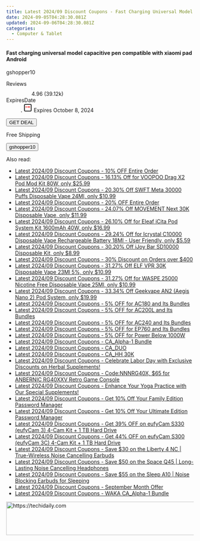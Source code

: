 ```yaml
---
title: Latest 2024/09 Discount Coupons - Fast Charging Universal Model Capacitive Pen Compatible with Xiaomi Pad Android
date: 2024-09-05T04:28:30.081Z
updated: 2024-09-06T04:28:30.081Z
categories:
  - Computer & Tablet
---
```



<div class="max-w-4xl mx-auto grid grid-cols-1 lg:max-w-5xl lg:gap-x-20 lg:grid-cols-2">
  <div class="relative p-3 col-start-1 row-start-1 flex flex-col-reverse rounded-lg bg-gradient-to-t from-black/75 via-black/0 sm:bg-none sm:row-start-2 sm:p-0 lg:row-start-1">
    <h4 class="mt-1 text-lg font-semibold text-white sm:text-slate-900 md:text-2xl dark:sm:text-white">Fast charging universal model capacitive pen compatible with xiaomi pad Android</h4>
    <p class="text-sm leading-4 font-medium text-white sm:text-slate-500 dark:sm:text-slate-400">gshopper10</p>
  </div>
  
  <div class="col-start-1 col-end-3 row-start-1 grid gap-4 sm:mb-6 sm:grid-cols-4 lg:col-start-2 lg:row-span-6 lg:row-end-6 lg:mb-0 lg:gap-6">
    
  </div>
  <dl class="row-start-2 mt-4 flex items-center text-xs font-medium sm:row-start-3 sm:mt-1 md:mt-2.5 lg:row-start-2">
    <dt class="sr-only">Reviews</dt>
    <dd class="flex items-center text-indigo-600 dark:text-indigo-400">
      <svg width="24" height="24" fill="none" aria-hidden="true" class="mr-1 stroke-current dark:stroke-indigo-500">
        <path d="m12 5 2 5h5l-4 4 2.103 5L12 16l-5.103 3L9 14l-4-4h5l2-5Z" stroke-width="2" stroke-linecap="round" stroke-linejoin="round" />
      </svg>
      <span>4.96 <span class="font-normal text-slate-400">(39.12k)</span></span>
    </dd>
    <dt class="sr-only">ExpiresDate</dt>
    <dd class="flex items-center">
      <svg width="2" height="2" aria-hidden="true" fill="currentColor" class="mx-3 text-slate-300">
        <circle cx="1" cy="1" r="1" />
      </svg>
      <svg width="24" height="24" viewBox="0 0 24 24" fill="none" stroke="currentColor" stroke-width="2">
        <rect x="3" y="3" width="18" height="18" rx="2" fill="#fff" />
        <path d="M6 10L18 10" stroke="red" stroke-width="2" fill="none" />
        <path d="M10 6L10 18" stroke="#fff" stroke-width="2" fill="none" />
      </svg>
      Expires October 8, 2024    </dd>
  </dl>
  <div class="col-start-1 row-start-3 mt-4 self-center sm:col-start-2 sm:row-span-2 sm:row-start-2 sm:mt-0 lg:col-start-1 lg:row-start-3 lg:row-end-4 lg:mt-6">
    <button type="button" onClick="javascript:window.open(decodeURIComponent('https%3A%2F%2Fwww.shareasale.com%2Fu.cfm%3Fd%3D1118548%26m%3D97331%26u%3D4338022'), '_blank');void(0);" class="rounded-lg bg-red-600 px-3 py-2 text-sm font-medium leading-6 text-white">GET DEAL</button>
  </div>
  <p class="col-start-1 mt-4 text-sm leading-6 sm:col-span-2 lg:col-span-1 lg:row-start-4 lg:mt-6 dark:text-slate-400">
  Free Shipping 
    <div>
      <button type="button" onClick="javascript:window.open(decodeURIComponent('https%3A%2F%2Fwww.shareasale.com%2Fu.cfm%3Fd%3D1118548%26m%3D97331%26u%3D4338022'), '_blank');void(0);" class="bg-green-600 text-white text-sm leading-6 font-medium py-2 px-3 rounded-lg">gshopper10</button>
    </div>
  </p>
</div>
<span class="atpl-alsoreadstyle">Also read:</span>
<div><ul>
<li><a href="https://coupons.techidaily.com/coupon-1232914-share-155620-sale/"><u>Latest 2024/09 Discount Coupons - 10% OFF  Entire Order</u></a></li>
<li><a href="https://coupons.techidaily.com/coupon-1067717-share-90958-sale/"><u>Latest 2024/09 Discount Coupons - 16.13% Off for VOOPOO Drag X2 Pod Mod Kit 80W, only $25.99</u></a></li>
<li><a href="https://coupons.techidaily.com/coupon-1121400-share-90958-sale/"><u>Latest 2024/09 Discount Coupons - 20.30% Off SWFT Meta 30000 Puffs Disposable Vape 24Ml, only $10.99</u></a></li>
<li><a href="https://coupons.techidaily.com/coupon-1232915-share-155620-sale/"><u>Latest 2024/09 Discount Coupons - 20% OFF  Entire Order</u></a></li>
<li><a href="https://coupons.techidaily.com/coupon-1232616-share-90958-sale/"><u>Latest 2024/09 Discount Coupons - 24.07% Off MOVEMENT Next 30K Disposable Vape, only $11.99</u></a></li>
<li><a href="https://coupons.techidaily.com/coupon-1232446-share-90958-sale/"><u>Latest 2024/09 Discount Coupons - 26.10% Off for Eleaf iCita Pod System Kit 1600mAh 40W, only $16.99</u></a></li>
<li><a href="https://coupons.techidaily.com/coupon-1232447-share-90958-sale/"><u>Latest 2024/09 Discount Coupons - 29.24% Off for Icrystal C10000 Disposable Vape Rechargeable Battery 18Ml - User Friendly, only $5.59</u></a></li>
<li><a href="https://coupons.techidaily.com/coupon-1067067-share-90958-sale/"><u>Latest 2024/09 Discount Coupons - 30.20% Off iJoy Bar SD10000 Disposable Kit, only $8.99</u></a></li>
<li><a href="https://coupons.techidaily.com/coupon-1232916-share-155620-sale/"><u>Latest 2024/09 Discount Coupons - 30% Discount on Orders over $400</u></a></li>
<li><a href="https://coupons.techidaily.com/coupon-1232617-share-90958-sale/"><u>Latest 2024/09 Discount Coupons - 31.27% Off ELF VPR 30K Disposable Vape 23Ml 5%, only $10.99</u></a></li>
<li><a href="https://coupons.techidaily.com/coupon-1232448-share-90958-sale/"><u>Latest 2024/09 Discount Coupons - 31.27% Off for WASPE 25000 Nicotine Free Disposable Vape 25Ml, only $10.99</u></a></li>
<li><a href="https://coupons.techidaily.com/coupon-1067684-share-90958-sale/"><u>Latest 2024/09 Discount Coupons - 33.34% Off Geekvape AN2 (Aegis Nano 2) Pod System, only $19.99</u></a></li>
<li><a href="https://coupons.techidaily.com/coupon-1227451-share-109567-sale/"><u>Latest 2024/09 Discount Coupons - 5% OFF for AC180 and Its Bundles</u></a></li>
<li><a href="https://coupons.techidaily.com/coupon-1227453-share-109567-sale/"><u>Latest 2024/09 Discount Coupons - 5% OFF for AC200L and Its Bundles</u></a></li>
<li><a href="https://coupons.techidaily.com/coupon-1227455-share-109567-sale/"><u>Latest 2024/09 Discount Coupons - 5% OFF for AC240 and Its Bundles</u></a></li>
<li><a href="https://coupons.techidaily.com/coupon-1227456-share-109567-sale/"><u>Latest 2024/09 Discount Coupons - 5% OFF for EP760 and Its Bundles</u></a></li>
<li><a href="https://coupons.techidaily.com/coupon-1227457-share-109567-sale/"><u>Latest 2024/09 Discount Coupons - 5% OFF for Power Below 1000W</u></a></li>
<li><a href="https://coupons.techidaily.com/coupon-1232243-share-92020-sale/"><u>Latest 2024/09 Discount Coupons - CA_Alpha-1 Bundle</u></a></li>
<li><a href="https://coupons.techidaily.com/coupon-1232239-share-92020-sale/"><u>Latest 2024/09 Discount Coupons - CA_DUO</u></a></li>
<li><a href="https://coupons.techidaily.com/coupon-1232242-share-92020-sale/"><u>Latest 2024/09 Discount Coupons - CA_HH 30K</u></a></li>
<li><a href="https://coupons.techidaily.com/coupon-1233059-share-154766-sale/"><u>Latest 2024/09 Discount Coupons - Celebrate Labor Day with Exclusive Discounts on Herbal Supplements!</u></a></li>
<li><a href="https://coupons.techidaily.com/coupon-1232636-share-38812-sale/"><u>Latest 2024/09 Discount Coupons - Code:NNNRG40X, $65 for ANBERNIC RG40XXV Retro Game Console</u></a></li>
<li><a href="https://coupons.techidaily.com/coupon-1233060-share-154766-sale/"><u>Latest 2024/09 Discount Coupons - Enhance Your Yoga Practice with Our Special Supplements!</u></a></li>
<li><a href="https://coupons.techidaily.com/coupon-807525-share-80525-sale/"><u>Latest 2024/09 Discount Coupons - Get 10% Off Your Family Edition Password Manager</u></a></li>
<li><a href="https://coupons.techidaily.com/coupon-807524-share-80525-sale/"><u>Latest 2024/09 Discount Coupons - Get 10% Off Your Ultimate Edition Password Manager</u></a></li>
<li><a href="https://coupons.techidaily.com/coupon-1232885-share-115200-sale/"><u>Latest 2024/09 Discount Coupons - Get 39% OFF on eufyCam S330 (eufyCam 3) 4-Cam Kit + 1 TB Hard Drive</u></a></li>
<li><a href="https://coupons.techidaily.com/coupon-1232887-share-115200-sale/"><u>Latest 2024/09 Discount Coupons - Get 44% OFF on eufyCam S300 (eufyCam 3C) 4-Cam Kit + 1 TB Hard Drive</u></a></li>
<li><a href="https://coupons.techidaily.com/coupon-1232702-share-126653-sale/"><u>Latest 2024/09 Discount Coupons - Save $30 on the Liberty 4 NC | True-Wireless Noise Cancelling Earbuds</u></a></li>
<li><a href="https://coupons.techidaily.com/coupon-1232703-share-126653-sale/"><u>Latest 2024/09 Discount Coupons - Save $50 on the Space Q45 | Long-Lasting Noise Cancelling Headphones</u></a></li>
<li><a href="https://coupons.techidaily.com/coupon-1232704-share-126653-sale/"><u>Latest 2024/09 Discount Coupons - Save $55 on the Sleep A10 | Noise Blocking Earbuds for Sleeping</u></a></li>
<li><a href="https://coupons.techidaily.com/coupon-1233067-share-153229-sale/"><u>Latest 2024/09 Discount Coupons - September Month Offer</u></a></li>
<li><a href="https://coupons.techidaily.com/coupon-1232238-share-92020-sale/"><u>Latest 2024/09 Discount Coupons - WAKA CA_Alpha-1 Bundle</u></a></li>
</ul></div>

<ins class="adsbygoogle"
      style="display:block"
      data-ad-client="ca-pub-7571918770474297"
      data-ad-slot="8358498916"
      data-ad-format="auto"
      data-full-width-responsive="true"></ins>
<!-- affiliate ads begin -->
<a href="https://aligracehair.sjv.io/c/5597632/1997635/19272" target="_top" id="1997635">
  <img src="//a.impactradius-go.com/display-ad/19272-1997635" border="0" alt="https://techidaily.com" width="728" height="90"/>
</a>
<img height="0" width="0" src="https://aligracehair.sjv.io/i/5597632/1997635/19272" style="position:absolute;visibility:hidden;" border="0" />
<!-- affiliate ads end -->